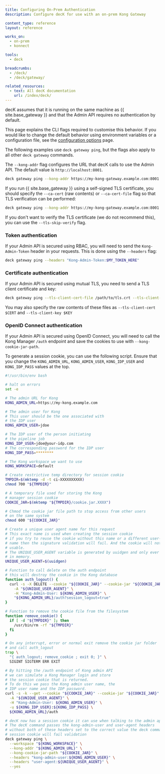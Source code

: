 ```yaml
---
title: Configuring On-Prem Authentication
description: Configure decK for use with an on-prem Kong Gateway

content_type: reference
layout: reference

works_on:
  - on-prem
  - konnect

tools:
  - deck

breadcrumbs:
  - /deck/
  - /deck/gateway/

related_resources:
  - text: All decK documentation
    url: /index/deck/
---
```


decK assumes that it is running on the same machine as {{ site.base_gateway }} and that the Admin API requires no authentication by default.

This page explains the CLI flags required to customise this behavior. If you would like to change the default behavior using environment variables or a configuration file, see the [configuration options](/deck/configuration/) page.

The following examples use `deck gateway ping`, but the flags also apply to all other `deck gateway` commands.

The `--kong-addr` flag configures the URL that decK calls to use the Admin API. The default value is `http://localhost:8001`.

```bash
deck gateway ping --kong-addr https://my-kong-gateway.example.com:8001
```

If you run {{ site.base_gateway }} using a self-signed TLS certificate, you should specify the `--ca-cert` (raw contents) or `--ca-cert-file` flag so that TLS verification can be performed:

```bash
deck gateway ping --kong-addr https://my-kong-gateway.example.com:8001 --ca-cert-file /path/to/ca.crt
```

If you don't want to verify the TLS certificate (we do not recommend this), you can use the `--tls-skip-verify` flag.

### Token authentication

If your Admin API is secured using RBAC, you will need to send the `Kong-Admin-Token` header in your requests. This is done using the `--headers` flag:

```bash
deck gateway ping --headers "Kong-Admin-Token:$MY_TOKEN_HERE"
```

### Certificate authentication

If your Admin API is secured using mutual TLS, you need to send a TLS client certificate and key:

```bash
deck gateway ping --tls-client-cert-file /path/to/tls.crt --tls-client-cert-key /path/to/tls.key
```

You may also specify the raw contents of these files as `--tls-client-cert $CERT` and `--tls-client-key $KEY`

### OpenID Connect authentication

If your Admin API is secured using OpenID Connect, you will need to call the Kong Manager `/auth` endpoint and save the cookies to use with `--kong-cookie-jar-path`.

To generate a session cookie, you can use the following script. Ensure that you change the `KONG_ADMIN_URL`, `KONG_ADMIN_USER`, `KONG_IDP_USER` and `KONG_IDP_PASS` values at the top.

```bash
#!/usr/bin/env bash

# halt on errors
set -e

# The admin URL for Kong
KONG_ADMIN_URL=https://my-kong.example.com

# The admin user for Kong
# This user should be the one associated with
# the IDP user
KONG_ADMIN_USER=jdoe

# The IDP user of the person initiating
# the pipeline job
KONG_IDP_USER=jdoe@your-idp.com
# The corresponding password for the IDP user
KONG_IDP_PASS=********

# The Kong workspace we want to use
KONG_WORKSPACE=default

# Create restrictive temp directory for session cookie
TMPDIR=$(mktemp -d -t ci-XXXXXXXXXX)
chmod 700 "${TMPDIR}"

# A temporary file used for storing the Kong
# manager session cookie
COOKIE_JAR=$(mktemp "${TMPDIR}/cookie.jar.XXXX")

# Chmod the cookie jar file path to stop access from other users
# on the same system
chmod 600 "${COOKIE_JAR}"

# Create a unique user agent name for this request
# This exact name is used when creating the session cookie
# if you try to reuse the cookie without this name or a different user-agent
# name then the signature validation will fail. And the cookie will not be
# usable.
# The UNIQUE_USER_AGENT variable is generated by uuidgen and only ever stored
# in memory.
UNIQUE_USER_AGENT=$(uuidgen)

# Function to call delete on the auth endpoint
# this will destroy the cookie in the Kong database
function auth_logout() {
  curl -s -X DELETE --cookie "${COOKIE_JAR}" --cookie-jar "${COOKIE_JAR}" \
	-A "${UNIQUE_USER_AGENT}" \
	-H "Kong-Admin-User: ${KONG_ADMIN_USER}" \
	"${KONG_ADMIN_URL}/auth?session_logout=true"
}

# Function to remove the cookie file from the filesystem
function remove_cookie() {
  if [ -d "${TMPDIR}" ]; then
	/usr/bin/rm -rf "${TMPDIR}"
  fi
}

# On any interrupt, error or normal exit remove the cookie jar folder
# and call auth_logout
trap \
  "{ auth_logout; remove_cookie ; exit 0; }" \
  SIGINT SIGTERM ERR EXIT

# By hitting the /auth endpoint of Kong admin API
# we can simulate a Kong Manager login and store
# the session cookie that is returned.
# To do this we pass the Kong admin user name, the
# IDP user name and the IDP password.
curl -s -k --get --cookie "${COOKIE_JAR}" --cookie-jar "${COOKIE_JAR}" \
  -A "${UNIQUE_USER_AGENT}" \
  -H "Kong-Admin-User: ${KONG_ADMIN_USER}" \
  -u ${KONG_IDP_USER}:${KONG_IDP_PASS} \
  ${KONG_ADMIN_URL}/auth

# decK now has a session cookie it can use when talking to the admin api.
# The decK command passes the kong-admin-user and user-agent headers
# without both of these headers set to the correct value the deck commands
# session cookie will fail validation
deck gateway ping \
  --workspace "${KONG_WORKSPACE}" \
  --kong-addr "${KONG_ADMIN_URL}" \
  --kong-cookie-jar-path "${COOKIE_JAR}" \
  --headers "kong-admin-user:${KONG_ADMIN_USER}" \
  --headers "user-agent:${UNIQUE_USER_AGENT}" \
  --yes
```
